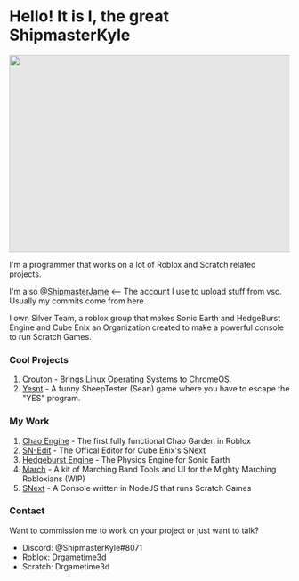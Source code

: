 # Hello! It is I, the great ShipmasterKyle

<img style="-webkit-user-select: none;margin: auto;cursor: zoom-in;background-color: hsl(0, 0%, 90%);transition: background-color 300ms;" src="https://cdn.discordapp.com/attachments/856572816308961285/962775704804655155/Profile.png" width="630" height="354">

I'm a programmer that works on a lot of Roblox and Scratch related projects.

I'm also [@ShipmasterJame](https://github.com/ShipmasterJame) <-- The account I use to upload stuff from vsc. Usually my commits come from here.

I own Silver Team, a roblox group that makes Sonic Earth and HedgeBurst Engine and Cube Enix an Organization created to make a powerful console to run Scratch Games. 

### Cool Projects
1. [Crouton](https://github.com/dnschneid/crouton) - Brings Linux Operating Systems to ChromeOS.
2. [Yesnt](https://github.com/SheepTester/yesnt) - A funny SheepTester (Sean) game where you have to escape the "YES" program.

### My Work
1. [Chao Engine](https://github.com/ShipmasterKyle/Chao-Engine) - The first fully functional Chao Garden in Roblox
2. [SN-Edit](https://github.com/Cube-Enix/sn-edit) - The Offical Editor for Cube Enix's SNext
3. [Hedgeburst Engine](https://www.roblox.com/library/8261922963/ShipmasterKyles-HedgeBurst-Engine-v3-6) - The Physics Engine for Sonic Earth
4. [March](https://github.com/ShipmasterKyle/RobloxMMR) - A kit of Marching Band Tools and UI for the Mighty Marching Robloxians (WIP)
5. [SNext](https://github.com/Cube-Enix/SNext) - A Console written in NodeJS that runs Scratch Games

### Contact
Want to commission me to work on your project or just want to talk?

- Discord: @ShipmasterKyle#8071
- Roblox: Drgametime3d
- Scratch: Drgametime3d
